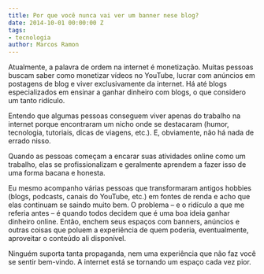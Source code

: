```yaml
---
title: Por que você nunca vai ver um banner nese blog?
date: 2014-10-01 00:00:00 Z
tags:
- tecnologia
author: Marcos Ramon
---
```


Atualmente, a palavra de ordem na internet é monetização. Muitas pessoas buscam saber como monetizar vídeos no YouTube, lucrar com anúncios em postagens de blog e viver exclusivamente da internet. Há até blogs especializados em ensinar a ganhar dinheiro com blogs, o que considero um tanto ridículo.

Entendo que algumas pessoas conseguem viver apenas do trabalho na internet porque encontraram um nicho onde se destacaram (humor, tecnologia, tutoriais, dicas de viagens, etc.). E, obviamente, não há nada de errado nisso.

Quando as pessoas começam a encarar suas atividades online como um trabalho, elas se profissionalizam e geralmente aprendem a fazer isso de uma forma bacana e honesta.

Eu mesmo acompanho várias pessoas que transformaram antigos hobbies (blogs, podcasts, canais do YouTube, etc.) em fontes de renda e acho que elas continuam se saindo muito bem. O problema – e o ridículo a que me referia antes – é quando todos decidem que é uma boa ideia ganhar dinheiro online. Então, enchem seus espaços com banners, anúncios e outras coisas que poluem a experiência de quem poderia, eventualmente, aproveitar o conteúdo ali disponível.

Ninguém suporta tanta propaganda, nem uma experiência que não faz você se sentir bem-vindo. A internet está se tornando um espaço cada vez pior.
